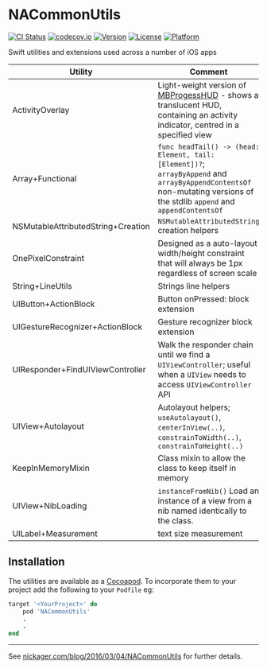 # NACommonUtils


[![CI Status](http://img.shields.io/travis/NickAger/NACommonUtils.svg?style=flat)](https://travis-ci.org/NickAger/NACommonUtils)
[![codecov.io](https://codecov.io/github/NickAger/NACommonUtils/coverage.svg?branch=master)](https://codecov.io/github/NickAger/NACommonUtils?branch=master)
[![Version](https://img.shields.io/cocoapods/v/NACommonUtils.svg?style=flat)](http://cocoapods.org/pods/NACommonUtils)
[![License](https://img.shields.io/cocoapods/l/NACommonUtils.svg?style=flat)](http://cocoapods.org/pods/NACommonUtils)
[![Platform](https://img.shields.io/cocoapods/p/NACommonUtils.svg?style=flat)](http://cocoapods.org/pods/NACommonUtils)

Swift utilities and extensions used across a number of iOS apps

| Utility | Comment|
|---------|--------|
|ActivityOverlay|Light-weight version of [MBProgessHUD](https://github.com/jdg/MBProgressHUD) - shows a translucent HUD, containing an activity indicator, centred in a specified view|
|Array+Functional|`func headTail() -> (head: Element, tail: [Element])?`; `arrayByAppend` and `arrayByAppendContentsOf` non-mutating versions of the stdlib `append` and `appendContentsOf` |
|NSMutableAttributedString+Creation|`NSMutableAttributedString` creation helpers|
|OnePixelConstraint|Designed as a auto-layout width/height constraint that will always be 1px regardless of screen scale|
|String+LineUtils|Strings line helpers|
|UIButton+ActionBlock|Button onPressed: block extension|
|UIGestureRecognizer+ActionBlock|Gesture recognizer block extension|
|UIResponder+FindUIViewController|Walk the responder chain until we find a `UIViewController`; useful when a `UIView` needs to access `UIViewController` API|
|UIView+Autolayout|Autolayout helpers; `useAutolayout()`, `centerInView(..)`, `constrainToWidth(..)`, `constrainToHeight(..) `|
|KeepInMemoryMixin|Class mixin to allow the class to keep itself in memory|
|UIView+NibLoading|`instanceFromNib()` Load an instance of a view from a nib named identically to the class.|
|UILabel+Measurement|text size measurement|

## Installation

The utilities are available as a [Cocoapod](https://cocoapods.org). To incorporate them to your project add the following to your `Podfile` eg:

```ruby
target '<YourProject>' do
    pod 'NACommonUtils'
    .
    .
end
```

---

See [nickager.com/blog/2016/03/04/NACommonUtils](http://nickager.com/blog/2016/03/04/NACommonUtils) for further details.

[swift-badge]: https://img.shields.io/badge/Swift-3.0-orange.svg?style=flat
[swift-url]: https://swift.org
